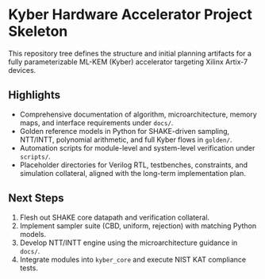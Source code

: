 # Kyber Hardware Accelerator Project Skeleton

This repository tree defines the structure and initial planning artifacts for a
fully parameterizable ML-KEM (Kyber) accelerator targeting Xilinx Artix-7 devices.

## Highlights
- Comprehensive documentation of algorithm, microarchitecture, memory maps, and
  interface requirements under `docs/`.
- Golden reference models in Python for SHAKE-driven sampling, NTT/INTT, polynomial
  arithmetic, and full Kyber flows in `golden/`.
- Automation scripts for module-level and system-level verification under `scripts/`.
- Placeholder directories for Verilog RTL, testbenches, constraints, and simulation
  collateral, aligned with the long-term implementation plan.

## Next Steps
1. Flesh out SHAKE core datapath and verification collateral.
2. Implement sampler suite (CBD, uniform, rejection) with matching Python models.
3. Develop NTT/INTT engine using the microarchitecture guidance in `docs/`.
4. Integrate modules into `kyber_core` and execute NIST KAT compliance tests.
